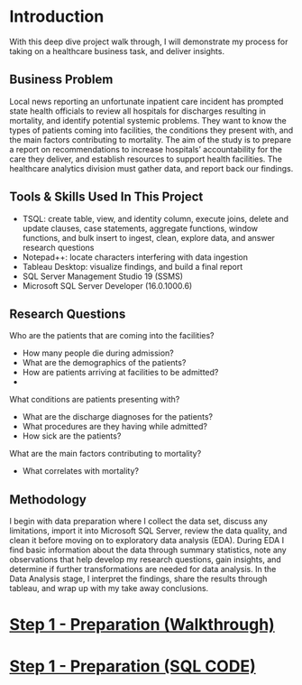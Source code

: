 # Introduction

With this deep dive project walk through, I will demonstrate my process for taking on a healthcare business task, and deliver insights.  

## Business Problem
Local news reporting an unfortunate inpatient care incident has prompted state health officials to review all hospitals for discharges resulting in mortality, and identify potential systemic problems. They want to know the types of patients coming into facilities, the conditions they present with, and the main factors contributing to mortality. The aim of the study is to prepare a report on recommendations to increase hospitals’ accountability for the care they deliver, and establish resources to support health facilities. The healthcare analytics division must gather data, and report back our findings.

## Tools & Skills Used In This Project
+ TSQL: create table, view, and identity column, execute joins, delete and update clauses, case statements, aggregate functions, window functions, and bulk insert to ingest, clean, explore data, and answer research questions
+	Notepad++: locate characters interfering with data ingestion
+	Tableau Desktop: visualize findings, and build a final report
+	SQL Server Management Studio	19 (SSMS)
+	Microsoft SQL Server Developer (16.0.1000.6)

## Research Questions

Who are the patients that are coming into the facilities?

+ How many people die during admission? 
+ What are the demographics of the patients?
+ How are patients arriving at facilities to be admitted?
+ 

What conditions are patients presenting with?
+ What are the discharge diagnoses for the patients?
+ What procedures are they having while admitted?
+ How sick are the patients?

What are the main factors contributing to mortality?
+ What correlates with mortality?


## Methodology

I begin with data preparation where I collect the data set, discuss any limitations, import it into Microsoft SQL Server, review the data quality, and clean it before moving on to exploratory data analysis (EDA). During EDA I find basic information about the data through summary statistics, note any observations that help develop my research questions, gain insights, and determine if further transformations are needed for data analysis. In the Data Analysis stage, I interpret the findings, share the results through tableau, and wrap up with my take away conclusions. 



# [Step 1 - Preparation (Walkthrough)](https://github.com/cgjohnso/New_York_Hospital_Mortality_Analysis/blob/main/SPARC2019_NY_Hospital_Mortality_Analysis_Part1.pdf)
# [Step 1 - Preparation (SQL CODE)](https://github.com/cgjohnso/New_York_Hospital_Mortality_Analysis/blob/main/SQL_Analysis_of_New_York_Hospitals_Mortality_Part_1.sql)

